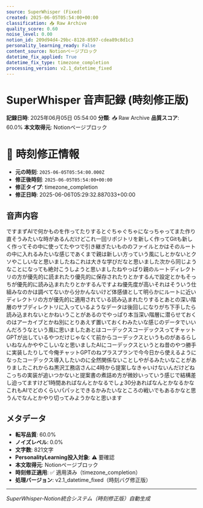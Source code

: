 ```yaml
---
source: SuperWhisper (Fixed)
created: 2025-06-05T05:54:00+00:00
classification: 📥 Raw Archive
quality_score: 0.60
noise_level: 0.00
notion_id: 209d94d4-29bc-8128-8597-cdea89c8d1c3
personality_learning_ready: False
content_source: Notionページブロック
datetime_fix_applied: True
datetime_fix_type: timezone_completion
processing_version: v2.1_datetime_fixed
---
```


# SuperWhisper 音声記録 (時刻修正版)

**記録日時**: 2025年06月05日 05:54:00
**分類**: 📥 Raw Archive
**品質スコア**: 60.0%
**本文取得元**: Notionページブロック


# 🔧 時刻修正情報
- **元の時刻**: `2025-06-05T05:54:00.000Z`
- **修正後時刻**: `2025-06-05T05:54:00+00:00`
- **修正タイプ**: timezone_completion
- **修正日時**: 2025-06-06T05:29:32.887033+00:00

## 音声内容

ですまずAIで何かものを作ってたりするとぐちゃぐちゃになっちゃってまた作り直そうみたいな時があるんだけどこれ一回リポジトリを新しく作ってGitも新しく作ってその中に使ってたやつで引き継ぎたいもののファイルとかはそのルートの中に入れるみたいな感じであくまで親は新しい方っていう風にしとかないとクソやこしいなと思いましたねこれは大きな学びだなと思いました次から同じようなことになっても絶対こうしようと思いましたねやっぱり親のルートディレクトリの方が優先的に読まれたり優先的に保存されたりとかするんで設定とかもそっちが優先的に読み込まれたりとかするんですよね優先度が高いそれはそういう仕組みなのかは調べてないから分かんないけど体感値として明らかにルートに近いディレクトリの方が優先的に適用されている読み込まれたりするとあとの深い階層のサブディレクトリに入っているようなデータは後回しになりがち下手したら読み込まれないとかねいうことがあるのでやっぱり本当深い階層に潜らせておくのはアーカイブとかね別にとりあえず置いておくわみたいな感じのデータでいいんだろうなという風に思いましたあとはコーデックスコーデックスってチャットGPTが出しているやつだけじゃなくて前からコーデックスというものがあるらしいねなんかややこしいなと思いましたAIにコーデックスというとね昔のやつ勝手に実装したりして今俺チャットGPTのねプラスプランで今今日から使えるようになったコーデックス導入したいのに全然関係ないことしやがるみたいなことがありましたこれからね黒沢工務店さんに4時から提案しなきゃいけないんだけどねこっちの実装が追いつかないと提案書の煮詰め方が微妙いっていう感じで結構差し迫ってますけど1時間あればなんとかなるでしょ30分あればなんとかなるかなこれもAIでどのくらいパパッとできるかみたいなところの戦いでもあるかなと思うんでなんとかやり切ってみようかなと思います

## メタデータ

- **転写品質**: 60.0%
- **ノイズレベル**: 0.0%
- **文字数**: 821文字
- **PersonalityLearning投入対象**: ⚠️ 要確認
- **本文取得元**: Notionページブロック
- **時刻修正適用**: ✅ 適用済み（timezone_completion）
- **処理バージョン**: v2.1_datetime_fixed（時刻バグ修正版）

---
*SuperWhisper-Notion統合システム（時刻修正版）自動生成*
